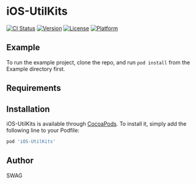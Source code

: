 # iOS-UtilKits

[![CI Status](https://img.shields.io/travis/focuspirit/iOS-UtilKits.svg?style=flat)](https://travis-ci.org/focuspirit/iOS-UtilKits)
[![Version](https://img.shields.io/cocoapods/v/iOS-UtilKits.svg?style=flat)](https://cocoapods.org/pods/iOS-UtilKits)
[![License](https://img.shields.io/cocoapods/l/iOS-UtilKits.svg?style=flat)](https://cocoapods.org/pods/iOS-UtilKits)
[![Platform](https://img.shields.io/cocoapods/p/iOS-UtilKits.svg?style=flat)](https://cocoapods.org/pods/iOS-UtilKits)

## Example

To run the example project, clone the repo, and run `pod install` from the Example directory first.

## Requirements

## Installation

iOS-UtilKits is available through [CocoaPods](https://cocoapods.org). To install
it, simply add the following line to your Podfile:

```ruby
pod 'iOS-UtilKits'
```

## Author

SWAG

